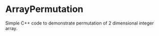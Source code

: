 ArrayPermutation
================

Simple C++ code to demonstrate permutation of 2 dimensional integer array.
